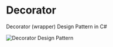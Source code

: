 # Decorator
Decorator (wrapper) Design Pattern in C#

![Decorator Design Pattern](https://upload.wikimedia.org/wikipedia/commons/e/e9/Decorator_UML_class_diagram.svg)
